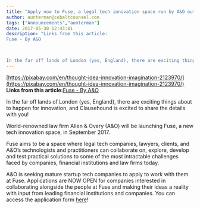 ```yaml
---
title: "Apply now to Fuse, a legal tech innovation space run by A&O out of London, UK!"
author: aunterman@cobaltcounsel.com
tags: ["Announcements","aunterman"]
date: 2017-05-30 12:43:01
description: "Links from this article:
Fuse - By A&O



In the far off lands of London (yes, England), there are exciting things about to happen for innovati..."
---
```


[https://pixabay.com/en/thought-idea-innovation-imagination-2123970/](https://pixabay.com/en/thought-idea-innovation-imagination-2123970/)
**Links from this article:**[Fuse - By A&O](http://www.allenovery.com/advanceddelivery/fuse/Pages/default.aspx)

In the far off lands of London (yes, England), there are exciting things about to happen for innovation, and Clausehound is excited to share the details with you!

 

World-renowned law firm Allen & Overy (A&O) will be launching Fuse, a new tech innovation space, in September 2017. 

 

 

Fuse aims to be a space where legal tech companies, lawyers, clients, and A&O’s technologists and practitioners can collaborate on, explore, develop and test practical solutions to some of the most intractable challenges faced by companies, financial institutions and law firms today.

 

A&O is seeking mature startup tech companies to apply to work with them at Fuse. Applications are NOW OPEN for companies interested in collaborating alongside the people at Fuse and making their ideas a reality with input from leading financial institutions and companies. You can access the application form [here](https://www.f6s.com/fuse2017byallenovery/apply)!
